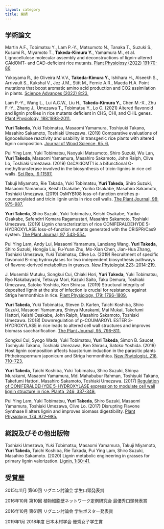 ```yaml
---
layout: category
title: 業績
---
```




## **学術論文**

Martin A.F., Tobimatsu Y., Lam P.-Y., Matsumoto N., Tanaka T., Suzuki S., Kusumi R., Miyamoto T., **Takeda-Kimura Y.**, Yamamura M., et al. Lignocellulose molecular assembly and deconstructions of lignin-altered CAldOMT- and CAD-deficient rice mutants. <a href="https://academic.oup.com/plphys/article/191/1/70/6705269"> Plant Physiolosy (2022) 191:70-86 </a>

Yokoyama R., de Oliveira M.V.V., **Takeda-Kimura Y.**, Ishihara H., Alseekh S., Arrivault S., Kukshal V., Jez J.M., Stitt M., Fernie A.R., Maeda H.A. Point mutations that boost aromatic amino acid production and CO2 assimilation in plants. <a href="http://dx.doi.org/10.1126/sciadv.abo3416"> Science Advances (2022) 8:23.</a>

Lam P.-Y., Wang L., Lui A.C.W., Liu H., **Takeda-Kimura Y.**, Chen M.-X., Zhu F.-Y., Zhang J., Umezawa T., Tobimatsu Y., Lo C. (2021) Altered flavonoid and lignin profiles in rice mutants deficient in CHS, CHI, and CHIL genes. <a href="http://dx.doi.org/10.1093/plphys/kiab606">Plant Physiology, 188:1993-2011.</a>

**Yuri Takeda**, Yuki Tobimatsu, Masaomi Yamamura, Toshiyuki Takano, Masahiro Sakamoto, Toshiaki Umezawa. (2019) Comparative evaluations of lignocellulose reactivity and usability in transgenic rice plants with altered lignin composition. <a href="http://dx.doi.org/10.1186/s10086-019-1784-6">Journal of Wood Science, 65, 6.</a>

Pui Ying Lam, Yuki Tobimatsu, Naoyuki Matsumoto, Shiro Suzuki, Wu Lan, **Yuri Takeda**, Masaomi Yamamura, Masahiro Sakamoto, John Ralph, Clive Lo, Toshiaki Umezawa. (2019) OsCAldOMT1 is a bifunctional O-methyltransferase involved in the biosynthesis of tricin-lignins in rice cell walls. <a href="https://www.nature.com/articles/s41598-019-47957-0">Sci Rep., 9:11597. </a> 

Takuji Miyamoto, Rie Takada, Yuki Tobimatsu, **Yuri Takeda**, Shiro Suzuki, Masaomi Yamamura, Keishi Osakabe, Yuriko Osakabe, Masahiro Sakamoto, Toshiaki Umezawa. (2019) OsMYB108 loss-of-function enriches p-coumaroylated and tricin lignin units in rice cell walls. <a href="http://dx.doi.org/10.1111/tpj.14290">The Plant Journal, 98: 975-987.</a>

**Yuri Takeda**, Shiro Suzuki, Yuki Tobimatsu, Keishi Osakabe, Yuriko Osakabe, Safendrri Komara Ragamustari, Masahiro Sakamoto, Toshiaki Umezawa. (2019) Lignin characterization of rice CONIFERALDEHYDE 5-HYDROXYLASE loss-of-function mutants generated with the CRISPR/Cas9 system. <a href="http://dx.doi.org/10.1111/tpj.14141">The Plant Journal, 97, 543-554.</a> 

Pui Ying Lam, Andy Lui, Masaomi Yamamura, Lanxiang Wang, **Yuri Takeda**, Shiro Suzuki, Hongjia Liu, Fu-Yuan Zhu, Mo-Xian Chen, Jian-Hua Zhang, Toshiaki Umezawa, Yuki Tobimatsu, Clive Lo. (2019) Recruitment of specific flavonoid B-ring hydroxylases for two independent biosynthesis pathways of flavone-derived metabolites in grasses. <a href="http://dx.doi.org/10.1111/nph.15795">New Phytologist 223: 2014-219.</a> 

J. Musembi Mutuku, Songkui Cui, Chiaki Hori, **Yuri Takeda**, Yuki Tobimatsu, Ryo Nakabayashi, Tetsuya Mori, Kazuki Saito, Taku Demura, Toshiaki Umezawa, Satoko Yoshida, Ken Shirasu. (2019) Structural integrity of deposited lignin at the site of infection is crucial for resistance against Striga hermonthica in rice. <a href="http://dx.doi.org/10.1104/pp.18.01133">Plant Physiology, 179: 1796-1809.</a> 

**Yuri Takeda**, Yuki Tobimatsu, Steven D. Karlen, Taichi Koshiba, Shiro Suzuki, Masaomi Yamamura, Shinya Murakami, Mai Mukai, Takefumi Hattori, Keishi Osakabe, John Ralph, Masahiro Sakamoto, Toshiaki Umezawa. (2018) Downregulation of p-COUMAROYL ESTER 3-HYDROXYLASE in rice leads to altered cell wall structures and improves biomass saccharification. <a href="http://dx.doi.org/10.1111/tpj.13988">The Plant Journal, 95, 796–811.</a> 

Songkui Cui, Syogo Wada, Yuki Tobimatsu, **Yuri Takeda**, Simon B. Saucet, Toshiyuki Takano, Toshiaki Umezawa, Ken Shirasu, Satoko Yoshida. (2018) Host lignin composition affects haustorium induction in the parasitic plants Phtheirospermum japonicum and Striga hermonthica. <a href="http://dx.doi.org/10.1111/nph.15033">New Phytologist, 218, 710–723.</a>

**Yuri Takeda**, Taichi Koshiba, Yuki Tobimatsu, Shiro Suzuki, Shinya Murakami, Masaomi Yamamura, Md. Mahabubur Rahman, Toshiyuki Takano, Takefumi Hattori, Masahiro Sakamoto, Toshiaki Umezawa. (2017) <a href="https://link.springer.com/article/10.1007/s00425-017-2692-x"> Regulation of CONIFERALDEHYDE 5-HYDROXYLASE expression to modulate cell wall lignin structure in rice. Planta, 246, 337-349.</a>

Pui Ying Lam, Yuki Tobimatsu, **Yuri Takeda**, Shiro Suzuki, Masaomi Yamamura, Toshiaki Umezawa, Clive Lo. (2017) Disrupting Flavone Synthase II alters lignin and improves biomass digestibility. <a href="http://dx.doi.org/10.1104/pp.16.01973">Plant Physiology, 174, 972–985.</a>

## **総説及びその他出版物**

Toshiaki Umezawa, Yuki Tobimatsu, Masaomi Yamamura, Takuji Miyamoto, **Yuri Takeda**, Taichi Koshiba, Rie Takada, Pui Ying Lam, Shiro Suzuki, Masahiro Sakamoto. (2020) Lignin metabolic engineering in grasses for primary lignin valorization. <a href="https://doi.org/10.2524/jtappij.74.1067">Lignin, 1:30-41.</a>

## **受賞歴**

2015年11⽉ 	第60回 リグニン討論会 学生口頭発表賞

2016年10⽉ 	第10回 植物細胞壁ネットワーク定例研究会 最優秀口頭発表賞

2016年10⽉ 	第61回 リグニン討論会 学生ポスター発表賞

2019年1⽉ 	2018年度 ⽇本⽊材学会 優秀⼥⼦学⽣賞

